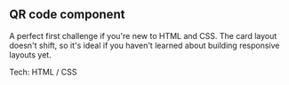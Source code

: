 <h2>QR code component</h2>
<p>A perfect first challenge if you're new to HTML and CSS. The card layout doesn't shift, so it's ideal if you haven't learned about building responsive layouts yet.</p>
<p>Tech: HTML / CSS</p>
